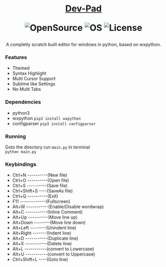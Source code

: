 <h1 align="center">

[Dev-Pad](https://github.com/devallabharath/Dev-pad)

![OpenSource](https://img.shields.io/badge/OpenSource-Yes-green)
![OS](https://img.shields.io/badge/OS-Windows-blue)
![License](https://img.shields.io/badge/License-GPL2-yellow)

</h1>

<p align="center">
A completly scratch built editor for windows in python, based on wxpython.<br>
</p>


### Features
* Themed
* Syntax Highlight
* Multi Cursor Support
* Sublime like Settings
* No Multi Tabs


### Dependencies
* python3
* wxpython <code>pip3 install wxpython</code>
* configparser <code>pip3 install configparser</code>


### Running
Goto the directory run <code>main.py</code> in terminal <br>
<code>python main.py</code>

### Keybindings
* Ctrl+N ----------(New file)
* Ctrl+O ----------(Open file)
* Ctrl+S ----------(Save file)
* Ctrl+Shift+S ----(SaveAs file)
* Ctrl+Q ----------(Exit)
* F11 -------------(Fullscreen)
* Alt+W -----------(Enable/Disable wordwrap)
* Alt+C -----------(Inline Comment)
* Alt+Up ----------(Move line up)
* Alt+Down --------(Move line down)
* Alt+Left --------(Unindent line)
* Alt+Right -------(Indent line)
* Alt+D -----------(Duplicate line)
* Alt+X -----------(Delete line)
* Alt+L -----------(convert to Lowercase)
* Alt+U -----------(convert to Uppercase)
* Ctrl+Shift+L ----(Goto line)
